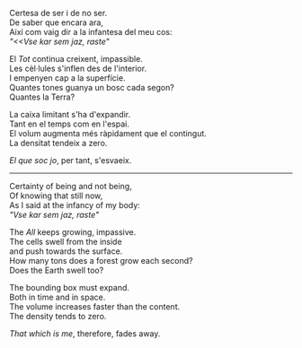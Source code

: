 Certesa de ser i de no ser.  
De saber que encara ara,  
Així com vaig dir a la infantesa del meu cos:  
_"<<Vse kar sem jaz, raste"_  
  
El _Tot_ continua creixent, impassible.  
Les cèl·lules s'inflen des de l'interior.  
I empenyen cap a la superfície.  
Quantes tones guanya un bosc cada segon?  
	Quantes la Terra?  
  
La caixa limitant s'ha d'expandir.  
Tant en el temps com en l'espai.  
El volum augmenta més ràpidament que el contingut.  
La densitat tendeix a zero.  
  
_El que soc jo_, per tant, s'esvaeix.
  
---  
  
Certainty of being and not being,  
Of knowing that still now,  
As I said at the infancy of my body:  
_"Vse kar sem jaz, raste"_  
  
The _All_ keeps growing, impassive.  
The cells swell from the inside  
and push towards the surface.  
How many tons does a forest grow each second?  
	Does the Earth swell too?  
  
The bounding box must expand.  
Both in time and in space.  
The volume increases faster than the content.  
The density tends to zero.  
  
_That which is me_, therefore, fades away.  
